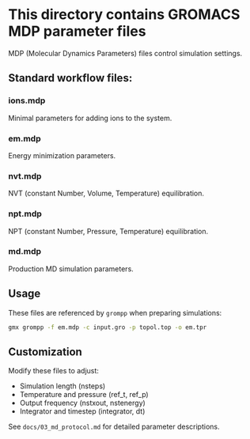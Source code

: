 # This directory contains GROMACS MDP parameter files

MDP (Molecular Dynamics Parameters) files control simulation settings.

## Standard workflow files:

### ions.mdp
Minimal parameters for adding ions to the system.

### em.mdp
Energy minimization parameters.

### nvt.mdp
NVT (constant Number, Volume, Temperature) equilibration.

### npt.mdp
NPT (constant Number, Pressure, Temperature) equilibration.

### md.mdp
Production MD simulation parameters.

## Usage

These files are referenced by `grompp` when preparing simulations:
```bash
gmx grompp -f em.mdp -c input.gro -p topol.top -o em.tpr
```

## Customization

Modify these files to adjust:
- Simulation length (nsteps)
- Temperature and pressure (ref_t, ref_p)
- Output frequency (nstxout, nstenergy)
- Integrator and timestep (integrator, dt)

See `docs/03_md_protocol.md` for detailed parameter descriptions.
